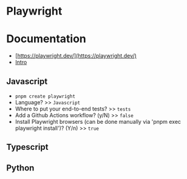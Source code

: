 # Playwright

# Documentation

* [https://playwright.dev/](https://playwright.dev/)
* [Intro](https://playwright.dev/docs/intro)

## Javascript

* `pnpm create playwright`
* Language? >> `Javascript`
* Where to put your end-to-end tests? >> `tests`
* Add a Github Actions workflow? (y/N) >> `false`
* Install Playwright browsers (can be done manually via 'pnpm exec playwright install')? (Y/n) >> `true`

## Typescript

## Python